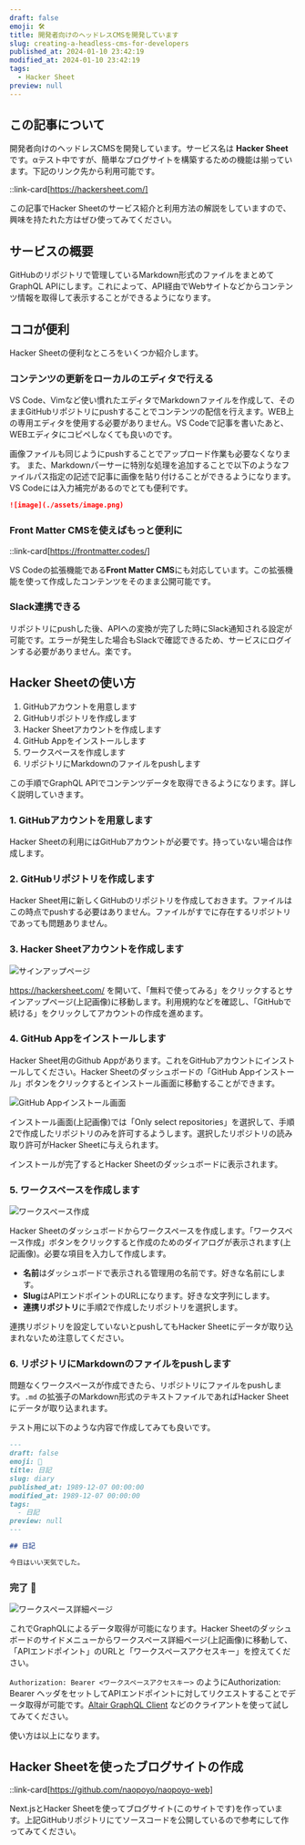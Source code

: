 ```yaml
---
draft: false
emoji: 🛠️
title: 開発者向けのヘッドレスCMSを開発しています
slug: creating-a-headless-cms-for-developers
published_at: 2024-01-10 23:42:19
modified_at: 2024-01-10 23:42:19
tags:
  - Hacker Sheet
preview: null
---
```


## この記事について

開発者向けのヘッドレスCMSを開発しています。サービス名は **Hacker Sheet** です。αテスト中ですが、簡単なブログサイトを構築するための機能は揃っています。下記のリンク先から利用可能です。

::link-card[https://hackersheet.com/]

この記事でHacker Sheetのサービス紹介と利用方法の解説をしていますので、興味を持たれた方はぜひ使ってみてください。

## サービスの概要

GitHubのリポジトリで管理しているMarkdown形式のファイルをまとめてGraphQL APIにします。これによって、API経由でWebサイトなどからコンテンツ情報を取得して表示することができるようになります。

## ココが便利

Hacker Sheetの便利なところをいくつか紹介します。

### コンテンツの更新をローカルのエディタで行える

VS Code、Vimなど使い慣れたエディタでMarkdownファイルを作成して、そのままGitHubリポジトリにpushすることでコンテンツの配信を行えます。WEB上の専用エディタを使用する必要がありません。VS Codeで記事を書いたあと、WEBエディタにコピペしなくても良いのです。

画像ファイルも同じようにpushすることでアップロード作業も必要なくなります。
また、Markdownパーサーに特別な処理を追加することで以下のようなファイルパス指定の記述で記事に画像を貼り付けることができるようになります。VS Codeには入力補完があるのでとても便利です。

```markdown
![image](./assets/image.png)
```

### Front Matter CMSを使えばもっと便利に

::link-card[https://frontmatter.codes/]

VS Codeの拡張機能である**Front Matter CMS**にも対応しています。この拡張機能を使って作成したコンテンツをそのまま公開可能です。

### Slack連携できる

リポジトリにpushした後、APIへの変換が完了した時にSlack通知される設定が可能です。エラーが発生した場合もSlackで確認できるため、サービスにログインする必要がありません。楽です。

## Hacker Sheetの使い方

1. GitHubアカウントを用意します
2. GitHubリポジトリを作成します
3. Hacker Sheetアカウントを作成します
4. GitHub Appをインストールします
5. ワークスペースを作成します
6. リポジトリにMarkdownのファイルをpushします

この手順でGraphQL APIでコンテンツデータを取得できるようになります。詳しく説明していきます。

### 1. GitHubアカウントを用意します

Hacker Sheetの利用にはGitHubアカウントが必要です。持っていない場合は作成します。

### 2. GitHubリポジトリを作成します

Hacker Sheet用に新しくGitHubのリポジトリを作成しておきます。ファイルはこの時点でpushする必要はありません。ファイルがすでに存在するリポジトリであっても問題ありません。

### 3. Hacker Sheetアカウントを作成します

![サインアップページ](/assets/2024-01-10-開発者向けのヘッドレスcmsを開発しています/サインアップページ.jpg)

https://hackersheet.com/ を開いて、「無料で使ってみる」をクリックするとサインアップページ(上記画像)に移動します。利用規約などを確認し、「GitHubで続ける」をクリックしてアカウントの作成を進めます。

### 4. GitHub Appをインストールします

Hacker Sheet用のGithub Appがあります。これをGitHubアカウントにインストールしてください。Hacker Sheetのダッシュボードの「GitHub Appインストール」ボタンをクリックするとインストール画面に移動することができます。

![GitHub Appインストール画面](/assets/2024-01-10-開発者向けのヘッドレスcmsを開発しています/GitHub%20Appインストール.jpg)

インストール画面(上記画像)では「Only select repositories」を選択して、手順2で作成したリポジトリのみを許可するようします。選択したリポジトリの読み取り許可がHacker Sheetに与えられます。

インストールが完了するとHacker Sheetのダッシュボードに表示されます。

### 5. ワークスペースを作成します

![ワークスペース作成](/assets/2024-01-10-開発者向けのヘッドレスcmsを開発しています/ワークスペース作成.jpg)

Hacker Sheetのダッシュボードからワークスペースを作成します。「ワークスペース作成」ボタンをクリックすると作成のためのダイアログが表示されます(上記画像)。必要な項目を入力して作成します。

- **名前**はダッシュボードで表示される管理用の名前です。好きな名前にします。
- **Slug**はAPIエンドポイントのURLになります。好きな文字列にします。
- **連携リポジトリ**に手順2で作成したリポジトリを選択します。

連携リポジトリを設定していないとpushしてもHacker Sheetにデータが取り込まれないため注意してください。

### 6. リポジトリにMarkdownのファイルをpushします

問題なくワークスペースが作成できたら、リポジトリにファイルをpushします。`.md` の拡張子のMarkdown形式のテキストファイルであればHacker Sheetにデータが取り込まれます。

テスト用に以下のような内容で作成してみても良いです。

```markdown:diary.md
---
draft: false
emoji: 🌻
title: 日記
slug: diary
published_at: 1989-12-07 00:00:00
modified_at: 1989-12-07 00:00:00
tags:
  - 日記
preview: null
---

## 日記

今日はいい天気でした。
```

### 完了 🎉

![ワークスペース詳細ページ](/assets/2024-01-10-開発者向けのヘッドレスcmsを開発しています/ワークスペース詳細ページ.jpg)

これでGraphQLによるデータ取得が可能になります。Hacker Sheetのダッシュボードのサイドメニューからワークスペース詳細ページ(上記画像)に移動して、「APIエンドポイント」のURLと「ワークスペースアクセスキー」を控えてください。

`Authorization: Bearer <ワークスペースアクセスキー>` のようにAuthorization: Bearer ヘッダをセットしてAPIエンドポイントに対してリクエストすることでデータ取得が可能です。[Altair GraphQL Client](https://altairgraphql.dev/) などのクライアントを使って試してみてください。

使い方は以上になります。

## Hacker Sheetを使ったブログサイトの作成

::link-card[https://github.com/naopoyo/naopoyo-web]

Next.jsとHacker Sheetを使ってブログサイト(このサイトです)を作っています。上記GitHubリポジトリにてソースコードを公開しているので参考にして作ってみてください。

